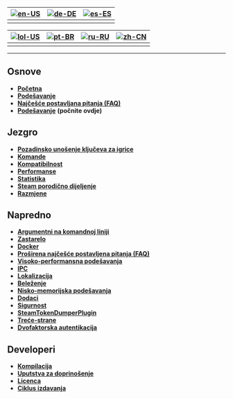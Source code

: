 | [![en-US](https://raw.githubusercontent.com/hjnilsson/country-flags/master/png100px/us.png)](https://github.com/JustArchiNET/ArchiSteamFarm/wiki/Home) | [![de-DE](https://raw.githubusercontent.com/hjnilsson/country-flags/master/png100px/de.png)](https://github.com/JustArchiNET/ArchiSteamFarm/wiki/Home-de-DE) | [![es-ES](https://raw.githubusercontent.com/hjnilsson/country-flags/master/png100px/es.png)](https://github.com/JustArchiNET/ArchiSteamFarm/wiki/Home-es-ES) |
| ------------------------------------------------------------------------------------------------------------------------------------------------------ | ------------------------------------------------------------------------------------------------------------------------------------------------------------ | ------------------------------------------------------------------------------------------------------------------------------------------------------------ |
|                                                                                                                                                        |                                                                                                                                                              |                                                                                                                                                              |

| [![lol-US](https://raw.githubusercontent.com/JustArchiNET/ArchiSteamFarm/main/resources/lol-US.png)](https://github.com/JustArchiNET/ArchiSteamFarm/wiki/Home-lol-US) | [![pt-BR](https://raw.githubusercontent.com/hjnilsson/country-flags/master/png100px/br.png)](https://github.com/JustArchiNET/ArchiSteamFarm/wiki/Home-pt-BR) | [![ru-RU](https://raw.githubusercontent.com/hjnilsson/country-flags/master/png100px/ru.png)](https://github.com/JustArchiNET/ArchiSteamFarm/wiki/Home-ru-RU) | [![zh-CN](https://raw.githubusercontent.com/hjnilsson/country-flags/master/png100px/cn.png)](https://github.com/JustArchiNET/ArchiSteamFarm/wiki/Home-zh-CN) |
| --------------------------------------------------------------------------------------------------------------------------------------------------------------------- | ------------------------------------------------------------------------------------------------------------------------------------------------------------ | ------------------------------------------------------------------------------------------------------------------------------------------------------------ | ------------------------------------------------------------------------------------------------------------------------------------------------------------ |
|                                                                                                                                                                       |                                                                                                                                                              |                                                                                                                                                              |                                                                                                                                                              |

* * *

## Osnove

* **[Početna](https://github.com/JustArchiNET/ArchiSteamFarm/wiki/Home)**
* **[Podešavanje](https://github.com/JustArchiNET/ArchiSteamFarm/wiki/Configuration)**
* **[Najčešće postavljana pitanja (FAQ)](https://github.com/JustArchiNET/ArchiSteamFarm/wiki/FAQ)**
* **[Podešavanje](https://github.com/JustArchiNET/ArchiSteamFarm/wiki/Setting-up)** **(počnite ovdje)**

## Jezgro

* **[Pozadinsko unošenje ključeva za igrice](https://github.com/JustArchiNET/ArchiSteamFarm/wiki/Background-games-redeemer)**
* **[Komande](https://github.com/JustArchiNET/ArchiSteamFarm/wiki/Commands)**
* **[Kompatibilnost](https://github.com/JustArchiNET/ArchiSteamFarm/wiki/Compatibility)**
* **[Performanse](https://github.com/JustArchiNET/ArchiSteamFarm/wiki/Performance)**
* **[Statistika](https://github.com/JustArchiNET/ArchiSteamFarm/wiki/Statistics)**
* **[Steam porodično dijeljenje](https://github.com/JustArchiNET/ArchiSteamFarm/wiki/Steam-Family-Sharing)**
* **[Razmjene](https://github.com/JustArchiNET/ArchiSteamFarm/wiki/Trading)**

## Napredno

* **[Argumentni na komandnoj liniji](https://github.com/JustArchiNET/ArchiSteamFarm/wiki/Command-line-arguments)**
* **[Zastarelo](https://github.com/JustArchiNET/ArchiSteamFarm/wiki/Deprecation)**
* **[Docker](https://github.com/JustArchiNET/ArchiSteamFarm/wiki/Docker)**
* **[Proširena najčešće postavljena pitanja (FAQ)](https://github.com/JustArchiNET/ArchiSteamFarm/wiki/Extended-FAQ)**
* **[Visoko-performansna podešavanja](https://github.com/JustArchiNET/ArchiSteamFarm/wiki/High-performance-setup)**
* **[IPC](https://github.com/JustArchiNET/ArchiSteamFarm/wiki/IPC)**
* **[Lokalizacija](https://github.com/JustArchiNET/ArchiSteamFarm/wiki/Localization)**
* **[Beleženje](https://github.com/JustArchiNET/ArchiSteamFarm/wiki/Logging)**
* **[Nisko-memorijska podešavanja](https://github.com/JustArchiNET/ArchiSteamFarm/wiki/Low-memory-setup)**
* **[Dodaci](https://github.com/JustArchiNET/ArchiSteamFarm/wiki/Plugins)**
* **[Sigurnost](https://github.com/JustArchiNET/ArchiSteamFarm/wiki/Security)**
* **[SteamTokenDumperPlugin](https://github.com/JustArchiNET/ArchiSteamFarm/wiki/SteamTokenDumperPlugin)**
* **[Treće-strane](https://github.com/JustArchiNET/ArchiSteamFarm/wiki/Third-party)**
* **[Dvofaktorska autentikacija](https://github.com/JustArchiNET/ArchiSteamFarm/wiki/Two-factor-authentication)**

## Developeri

* **[Kompilacija](https://github.com/JustArchiNET/ArchiSteamFarm/wiki/Compilation)**
* **[Uputstva za doprinošenje](https://github.com/JustArchiNET/ArchiSteamFarm/blob/main/.github/CONTRIBUTING.md)**
* **[Licenca](https://github.com/JustArchiNET/ArchiSteamFarm/wiki/License)**
* **[Ciklus izdavanja](https://github.com/JustArchiNET/ArchiSteamFarm/wiki/Release-cycle)**